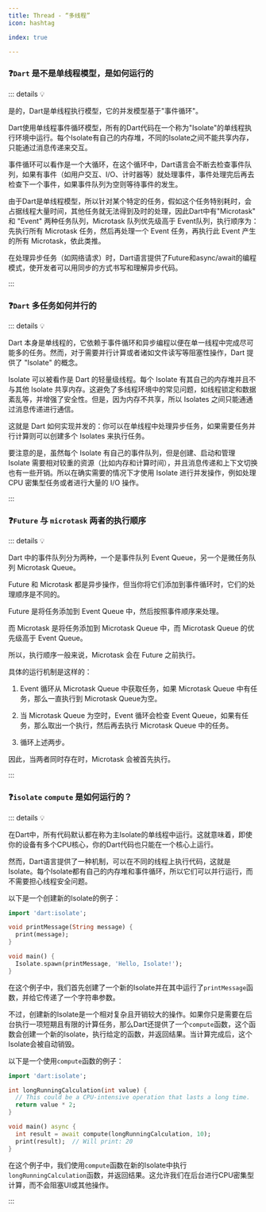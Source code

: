 ```yaml
---
title: Thread - “多线程”
icon: hashtag

index: true

---
```


<!-- more -->

### ❓`Dart` 是不是单线程模型，是如何运行的

::: details 💡 

是的，Dart是单线程执行模型，它的并发模型基于"事件循环"。

Dart使用单线程事件循环模型，所有的Dart代码在一个称为"Isolate"的单线程执行环境中运行。每个Isolate有自己的内存堆，不同的Isolate之间不能共享内存，只能通过消息传递来交互。

事件循环可以看作是一个大循环，在这个循环中，Dart语言会不断去检查事件队列，如果有事件（如用户交互、I/O、计时器等）就处理事件，事件处理完后再去检查下一个事件，如果事件队列为空则等待事件的发生。

由于Dart是单线程模型，所以针对某个特定的任务，假如这个任务特别耗时，会占据线程大量时间，其他任务就无法得到及时的处理，因此Dart中有"Microtask" 和 "Event" 两种任务队列，Microtask 队列优先级高于 Event队列，执行顺序为：先执行所有 Microtask 任务，然后再处理一个 Event 任务，再执行此 Event 产生的所有 Microtask，依此类推。

在处理异步任务（如网络请求）时，Dart语言提供了Future和async/await的编程模式，使开发者可以用同步的方式书写和理解异步代码。

:::

### ❓`Dart` 多任务如何并行的

::: details 💡 

Dart 本身是单线程的，它依赖于事件循环和异步编程以便在单一线程中完成尽可能多的任务。然而，对于需要并行计算或者诸如文件读写等阻塞性操作，Dart 提供了 "Isolate" 的概念。

Isolate 可以被看作是 Dart 的轻量级线程。每个 Isolate 有其自己的内存堆并且不与其他 Isolate 共享内存。这避免了多线程环境中的常见问题，如线程锁定和数据紊乱等，并增强了安全性。但是，因为内存不共享，所以 Isolates 之间只能通通过消息传递进行通信。

这就是 Dart 如何实现并发的：你可以在单线程中处理异步任务，如果需要任务并行计算则可以创建多个 Isolates 来执行任务。

要注意的是，虽然每个 Isolate 有自己的事件队列，但是创建、启动和管理 Isolate 需要相对较重的资源（比如内存和计算时间），并且消息传递和上下文切换也有一些开销。所以在确实需要的情况下才使用 Isolate 进行并发操作，例如处理 CPU 密集型任务或者进行大量的 I/O 操作。

:::

### ❓`Future` 与 `microtask` 两者的执行顺序

::: details 💡 

Dart 中的事件队列分为两种，一个是事件队列 Event Queue，另一个是微任务队列 Microtask Queue。

Future 和 Microtask 都是异步操作，但当你将它们添加到事件循环时，它们的处理顺序是不同的。

Future 是将任务添加到 Event Queue 中，然后按照事件顺序来处理。

而 Microtask 是将任务添加到 Microtask Queue 中，而 Microtask Queue 的优先级高于 Event Queue。

所以，执行顺序一般来说，Microtask 会在 Future 之前执行。

具体的运行机制是这样的：

1. Event 循环从 Microtask Queue 中获取任务，如果 Microtask Queue 中有任务，那么一直执行到 Microtask Queue为空。

2. 当 Microtask Queue 为空时，Event 循环会检查 Event Queue，如果有任务，那么取出一个执行，然后再去执行 Microtask Queue 中的任务。

3. 循环上述两步。

因此，当两者同时存在时，Microtask 会被首先执行。

:::

### ❓`isolate` `compute` 是如何运行的？

::: details 💡 

在Dart中，所有代码默认都在称为主Isolate的单线程中运行。这就意味着，即使你的设备有多个CPU核心，你的Dart代码也只能在一个核心上运行。

然而，Dart语言提供了一种机制，可以在不同的线程上执行代码，这就是Isolate。每个Isolate都有自己的内存堆和事件循环，所以它们可以并行运行，而不需要担心线程安全问题。

以下是一个创建新的Isolate的例子：
```dart
import 'dart:isolate';

void printMessage(String message) {
  print(message);
}

void main() {
  Isolate.spawn(printMessage, 'Hello, Isolate!');
}
```
在这个例子中，我们首先创建了一个新的Isolate并在其中运行了`printMessage`函数，并给它传递了一个字符串参数。

不过，创建新的Isolate是一个相对复杂且开销较大的操作。如果你只是需要在后台执行一项短期且有限的计算任务，那么Dart还提供了一个`compute`函数，这个函数会创建一个新的Isolate，执行给定的函数，并返回结果。当计算完成后，这个Isolate会被自动销毁。

以下是一个使用`compute`函数的例子：
```dart
import 'dart:isolate';

int longRunningCalculation(int value) {
  // This could be a CPU-intensive operation that lasts a long time.
  return value * 2;
}

void main() async {
  int result = await compute(longRunningCalculation, 10);
  print(result);  // Will print: 20
}
```
在这个例子中，我们使用`compute`函数在新的Isolate中执行`longRunningCalculation`函数，并返回结果。这允许我们在后台进行CPU密集型计算，而不会阻塞UI或其他操作。

:::
